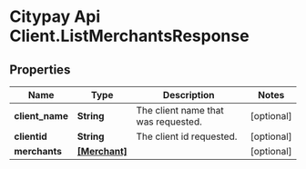 # Citypay Api Client.ListMerchantsResponse

## Properties

Name | Type | Description | Notes
------------ | ------------- | ------------- | -------------
**client_name** | **String** | The client name that was requested. | [optional] 
**clientid** | **String** | The client id requested. | [optional] 
**merchants** | [**[Merchant]**](Merchant.md) |  | [optional] 



